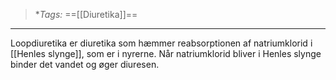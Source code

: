 >**Tags:* ==[[Diuretika]]==

___

Loopdiuretika er diuretika som hæmmer reabsorptionen af natriumklorid i [[Henles slynge]], som er i nyrerne. Når natriumklorid bliver i Henles slynge binder det vandet og øger diuresen.